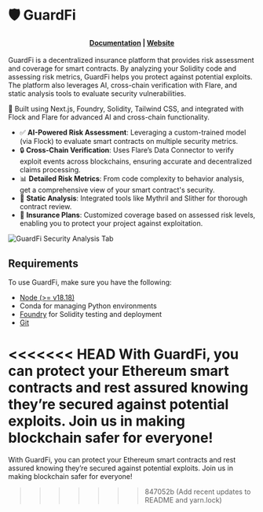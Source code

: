 # 🛡️ GuardFi

<h4 align="center">
  <a href="https://GuardFi.io/docs">Documentation</a> |
  <a href="https://GuardFi.io">Website</a>
</h4>

GuardFi is a decentralized insurance platform that provides risk assessment and coverage for smart contracts. By analyzing your Solidity code and assessing risk metrics, GuardFi helps you protect against potential exploits. The platform also leverages AI, cross-chain verification with Flare, and static analysis tools to evaluate security vulnerabilities.

🚀 Built using Next.js, Foundry, Solidity, Tailwind CSS, and integrated with Flock and Flare for advanced AI and cross-chain functionality.

- ✅ **AI-Powered Risk Assessment**: Leveraging a custom-trained model (via Flock) to evaluate smart contracts on multiple security metrics.
- 🔒 **Cross-Chain Verification**: Uses Flare’s Data Connector to verify exploit events across blockchains, ensuring accurate and decentralized claims processing.
- 📊 **Detailed Risk Metrics**: From code complexity to behavior analysis, get a comprehensive view of your smart contract's security.
- 📝 **Static Analysis**: Integrated tools like Mythril and Slither for thorough contract review.
- 💼 **Insurance Plans**: Customized coverage based on assessed risk levels, enabling you to protect your project against exploitation.

![GuardFi Security Analysis Tab](https://your-image-url.com/GuardFi-analysis.png)

## Requirements

To use GuardFi, make sure you have the following:

- [Node (>= v18.18)](https://nodejs.org/en/download/)
- Conda for managing Python environments
- [Foundry](https://getfoundry.sh/) for Solidity testing and deployment
- [Git](https://git-scm.com/downloads)

<<<<<<< HEAD
With GuardFi, you can protect your Ethereum smart contracts and rest assured knowing they’re secured against potential exploits. Join us in making blockchain safer for everyone!
=======
With GuardFi, you can protect your Ethereum smart contracts and rest assured knowing they’re secured against potential exploits. Join us in making blockchain safer for everyone!
>>>>>>> 847052b (Add recent updates to README and yarn.lock)
